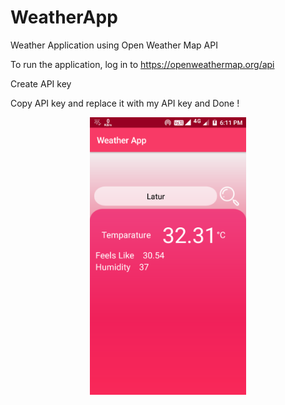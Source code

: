 # WeatherApp
Weather Application using Open Weather Map API



To run the application, log in to https://openweathermap.org/api 


Create API key


Copy API key and replace it with my API key and Done !


<p align="center">
  <img src="/snap.png" width="250" title="Screenshot">
</p>


